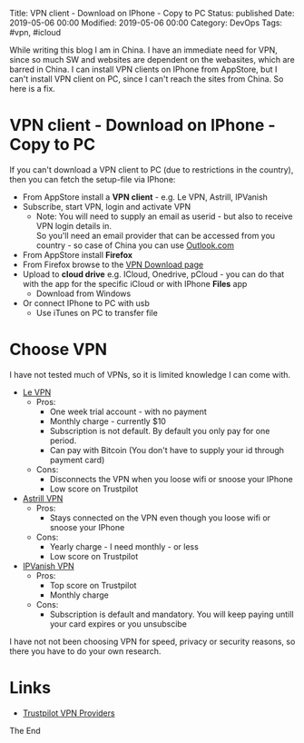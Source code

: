 Title: VPN client - Download on IPhone - Copy to PC
Status: published
Date: 2019-05-06 00:00
Modified: 2019-05-06 00:00
Category: DevOps
Tags: #vpn, #icloud

While writing this blog I am in China. I have an immediate need for VPN, since so much SW and websites are dependent on the webasites, which are barred in China.
I can install VPN clients on IPhone from AppStore, but I can't install VPN client on PC, since I can't reach the sites from China. So here is a fix.

# VPN client - Download on IPhone - Copy to PC

If you can't download a VPN client to PC (due to restrictions in the country), then you can fetch the setup-file via IPhone:

* From AppStore install a **VPN client** - e.g. Le VPN, Astrill, IPVanish
* Subscribe, start VPN, login and activate VPN
    * Note: You will need to supply an email as userid - but also to receive VPN login details in.  
    So you'll need an email provider that can be accessed from you country - so case of China you can use [Outlook.com](https://outlook.live.com/owa/)
* From AppStore install **Firefox**
* From Firefox browse to the [VPN Download page](https://www.le-vpn.com/vpn-windows/)
* Upload to **cloud drive** e.g. ICloud, Onedrive, pCloud - you can do that with the app for the specific iCloud or with IPhone **Files** app
    * Download from Windows
* Or connect IPhone to PC with usb
    * Use iTunes on PC to transfer file

# Choose VPN

I have not tested much of VPNs, so it is limited knowledge I can come with. 

* [Le VPN](https://www.le-vpn.com/)
    * Pros:
        * One week trial account - with no payment
        * Monthly charge - currently $10
        * Subscription is not default. By default you only pay for one period.
        * Can pay with Bitcoin (You don't have to supply your id through payment card)
    * Cons:
        * Disconnects the VPN when you loose wifi or snoose your IPhone
        * Low score on Trustpilot
* [Astrill VPN](https://www.astrill.com/)
    * Pros:
        * Stays connected on the VPN even though you loose wifi or snoose your IPhone
    * Cons:
        * Yearly charge - I need monthly - or less
        * Low score on Trustpilot
* [IPVanish VPN](https://www.ipvanish.com)
    * Pros:
        * Top score on Trustpilot
        * Monthly charge
    * Cons:
        * Subscription is default and mandatory. You will keep paying untill your card expires or you unsubscibe

I have not not been choosing VPN for speed, privacy or security reasons, so there you have to do your own research.  

# Links

* [Trustpilot VPN Providers](https://www.trustpilot.com/categories/vpn_providers)

The End
